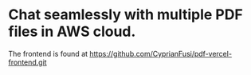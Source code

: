 # Chat seamlessly with multiple PDF files in AWS cloud.
The frontend is found at https://github.com/CyprianFusi/pdf-vercel-frontend.git
